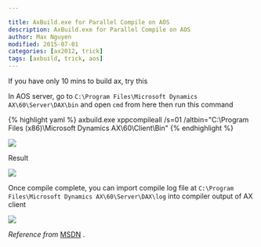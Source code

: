 ```yaml
---

title: AxBuild.exe for Parallel Compile on AOS
description: AxBuild.exe for Parallel Compile on AOS
author: Max Nguyen
modified: 2015-07-01
categories: [ax2012, trick]
tags: [axbuild, trick, aos]
---
```


If you have only 10 mins to build ax, try this

In AOS server, go to `C:\Program Files\Microsoft Dynamics AX\60\Server\DAX\bin` and open `cmd` from here then run this command

{% highlight yaml %}
axbuild.exe xppcompileall /s=01 /altbin="C:\Program Files (x86)\Microsoft Dynamics AX\60\Client\Bin"
{% endhighlight %}

![]({{site.url}}/assets/imagesposts/imagesposts/axbuild-exe-for-parallel-compile-on-aos_2.png)

Result

![]({{site.url}}/assets/imagesposts/imagesposts/axbuild-exe-for-parallel-compile-on-aos_3.png)

Once compile complete, you can import compile log file at `C:\Program Files\Microsoft Dynamics AX\60\Server\DAX\log` into compiler output of AX client

![]({{site.url}}/assets/imagesposts/imagesposts/axbuild-exe-for-parallel-compile-on-aos_4.png)

*Reference from* [MSDN](https://msdn.microsoft.com/en-us/library/dn528954.aspx) .